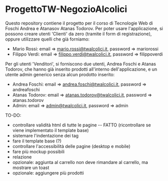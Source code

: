 # ProgettoTW-NegozioAlcolici
Questo repository contiene il progetto per il corso di Tecnologie Web di Foschi Andrea e Atanasov Atanas Todorov.
Per poter usare l'applicazione, si possono creare utenti 'Clienti' da zero (tramite il form di registrazione), oppure utilizzare quelli che già forniamo:

- Mario Rossi: email => mario.rossi@twalcolici.it, password => mariorossi
- Filippo Verdi: email => filippo.verdi@twalcolici.it, password => filippoverdi

Per gli utenti 'Venditori', si forniscono due utenti, Andrea Foschi e Atanas Todorov, che hanno già inserito prodotti all'interno dell'applicazione, e un utente admin generico senza alcun prodotto inserito:

- Andrea Foschi: email => andrea.foschi@twalcolici.it, password => andreafoschi
- Atanas Todorov: email => atanas.todorov@twalcolici.it, password => atanas.todorov
- Admin: email => admin@twalcolici.it, password => admin

TO-DO:
- controllare validità html di tutte le pagine -- FATTO (ricontrollare se viene implementato il template base)
- sistemare l'indentazione dei tag
- fare il template base (?)
- controllare l'accessibilità delle pagine (desktop e mobile)
- fare più mockup possibili
- relazione
- opzionale: aggiunta al carrello non deve rimandare al carrello, ma mostrare un toast
- opzionale: aggiungere più prodotti